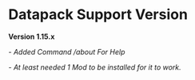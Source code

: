# Datapack Support Version #

**Version 1.15.x**

*- Added Command /about For Help*

*- At least needed 1 Mod to be installed for it to work.*